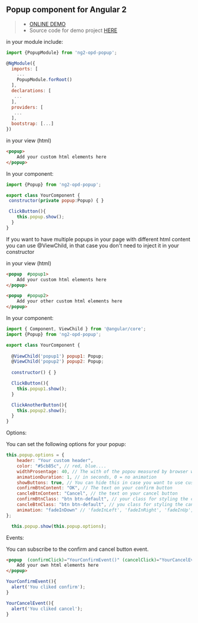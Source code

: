 

## Popup component for Angular 2

> - [ONLINE DEMO](http://dahlmann.no/ng2-opd-popup-sample/)
> - Source code for demo project [HERE](https://github.com/opdahlmann/ng2-opd-popup-sample)



in your module include:
```javascript
import {PopupModule} from 'ng2-opd-popup';

@NgModule({
  imports: [
    ...
    PopupModule.forRoot()
  ],
  declarations: [
   ...
  ],
  providers: [
   ...
  ],
  bootstrap: [...]
})
```

in your view (html)
```html
<popup>
    Add your custom html elements here
</popup>
```

In your component:

```javascript
import {Popup} from 'ng2-opd-popup';

export class YourComponent {
 constructor(private popup:Popup) { }

 ClickButton(){
    this.popup.show();
  }
}
```

If you want to have multiple popups in your page with different html content you can use @ViewChild, in that case you don't need to inject it in your constructor

in your view (html)
```html
<popup  #popup1>
    Add your custom html elements here
</popup>

<popup  #popup2>
    Add your other custom html elements here
</popup>
```
In your component:

```javascript
import { Component, ViewChild } from '@angular/core';
import {Popup} from 'ng2-opd-popup';

export class YourComponent {
  
  @ViewChild('popup1') popup1: Popup;
  @ViewChild('popup2') popup2: Popup;
  
  constructor() { }

  ClickButton(){
    this.popup1.show();
  }

  ClickAnotherButton(){
    this.popup2.show();
  }
}
```

Options:

You can set the following options for your popup:

```javascript
this.popup.options = {
    header: "Your custom header",
    color: "#5cb85c", // red, blue....
    widthProsentage: 40, // The with of the popou measured by browser width
    animationDuration: 1, // in seconds, 0 = no animation
    showButtons: true, // You can hide this in case you want to use custom buttons
    confirmBtnContent: "OK", // The text on your confirm button
    cancleBtnContent: "Cancel", // the text on your cancel button
    confirmBtnClass: "btn btn-default", // your class for styling the confirm button
    cancleBtnClass: "btn btn-default", // you class for styling the cancel button
    animation: "fadeInDown" // 'fadeInLeft', 'fadeInRight', 'fadeInUp', 'bounceIn','bounceInDown'
};

  this.popup.show(this.popup.options);
```

Events:

You can subscribe to the confirm and cancel button event.

```html
<popup  (confirmClick)="YourConfirmEvent()" (cancelClick)="YourCancelEvent()">
    Add your own html elements here
</popup>
```


```javascript
YourConfirmEvent(){
  alert('You cliked confirm');
}

YourCancelEvent(){
  alert('You cliked cancel');
}
```